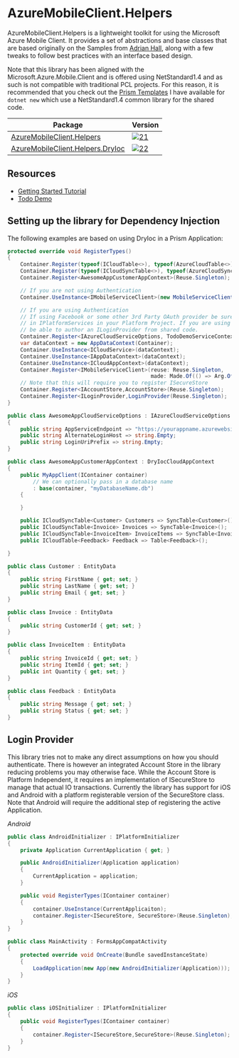 # AzureMobileClient.Helpers

AzureMobileClient.Helpers is a lightweight toolkit for using the Microsoft Azure Mobile Client. It provides a set of abstractions and base classes that are based originally on the Samples from [Adrian Hall](https://adrianhall.github.io/develop-mobile-apps-with-csharp-and-azure/), along with a few tweaks to follow best practices with an interface based design.

Note that this library has been aligned with the Microsoft.Azure.Mobile.Client and is offered using NetStandard1.4 and as such is not compatible with traditional PCL projects. For this reason, it is recommended that you check out the [Prism Templates](https://github.com/dansiegel/Prism-Templates) I have available for `dotnet new` which use a NetStandard1.4 common library for the shared code.

| Package | Version |
|---------|---------|
| [AzureMobileClient.Helpers][11] | [![21]][11] |
| [AzureMobileClient.Helpers.DryIoc][12] | [![22]][12] |

## Resources

- [Getting Started Tutorial](https://dansiegel.net/post/2017/05/23/azure-mobile-client-helpers)
- [Todo Demo](https://github.com/dansiegel/TodoDemo)

## Setting up the library for Dependency Injection

The following examples are based on using DryIoc in a Prism Application:

```cs
protected override void RegisterTypes()
{
    Container.Register(typeof(ICloudTable<>), typeof(AzureCloudTable<>);
    Container.Register(typeof(ICloudSyncTable<>), typeof(AzureCloudSyncTable<>));
    Container.Register<AwesomeAppCustomerAppContext>(Reuse.Singleton);

    // If you are not using Authentication
    Container.UseInstance<IMobileServiceClient>(new MobileServiceClient(AppConstants.AppServiceEndpoint));

    // If you are using Authentication
    // If using Facebook or some other 3rd Party OAuth provider be sure to register ILoginProvider
    // in IPlatformServices in your Platform Project. If you are using a custom auth provider, you may
    // be able to author an ILoginProvider from shared code.
    Container.Register<IAzureCloudServiceOptions, TodoDemoServiceContextOptions>(Reuse.Singleton);
    var dataContext = new AppDataContext(Container);
    Container.UseInstance<ICloudService>(dataContext);
    Container.UseInstance<IAppDataContext>(dataContext);
    Container.UseInstance<ICloudAppContext>(dataContext);
    Container.Register<IMobileServiceClient>(reuse: Reuse.Singleton,
                                             made: Made.Of(() => Arg.Of<ICloudService>().Client));
    // Note that this will require you to register ISecureStore
    Container.Register<IAccountStore,AccountStore>(Reuse.Singleton);
    Container.Register<ILoginProvider,LoginProvider(Reuse.Singleton);
}
```

```cs
public class AwesomeAppCloudServiceOptions : IAzureCloudServiceOptions
{
    public string AppServiceEndpoint => "https://yourappname.azurewebsites.net";
    public string AlternateLoginHost => string.Empty;
    public string LoginUriPrefix => string.Empty;
}

public class AwesomeAppCustomerAppContext : DryIocCloudAppContext
{
    public MyAppClient(IContainer container)
        // We can optionally pass in a database name
        : base(container, "myDatabaseName.db")
    {

    }

    public ICloudSyncTable<Customer> Customers => SyncTable<Customer>();
    public ICloudSyncTable<Invoice> Invoices => SyncTable<Invoice>();
    public ICloudSyncTable<InvoiceItem> InvoiceItems => SyncTable<InvoiceItem>();
    public ICloudTable<Feedback> Feedback => Table<Feedback>();

}

public class Customer : EntityData
{
    public string FirstName { get; set; }
    public string LastName { get; set; }
    public string Email { get; set; }
}

public class Invoice : EntityData
{
    public string CustomerId { get; set; }
}

public class InvoiceItem : EntityData
{
    public string InvoiceId { get; set; }
    public string ItemId { get; set; }
    public int Quantity { get; set; }
}

public class Feedback : EntityData
{
    public string Message { get; set; }
    public string Status { get; set; }
}
```

## Login Provider

This library tries not to make any direct assumptions on how you should authenticate. There is however an integrated Account Store in the library reducing problems you may otherwise face. While the Account Store is Platform Independent, it requires an implementation of ISecureStore to manage that actual IO transactions. Currently the library has support for iOS and Android with a platform registerable version of the SecureStore class. Note that Android will require the additional step of registering the active Application. 

*Android*

```cs
public class AndroidInitializer : IPlatformInitializer
{
    private Application CurrentApplication { get; }

    public AndroidInitializer(Application application)
    {
        CurrentApplication = application;
    }

    public void RegisterTypes(IContainer container)
    {
        container.UseInstance(CurrentApplicaiton);
        container.Register<ISecureStore, SecureStore>(Reuse.Singleton);
    }
}

public class MainActivity : FormsAppCompatActivity
{
    protected override void OnCreate(Bundle savedInstanceState)
    {
        LoadApplication(new App(new AndroidInitializer(Application)));
    }
}
```

*iOS*

```cs
public class iOSInitializer : IPlatformInitializer
{
    public void RegisterTypes(IContainer container)
    {
        container.Register<ISecureStore,SecureStore>(Reuse.Singleton);
    }
}
```


[11]: https://www.nuget.org/packages/AzureMobileClient.Helpers
[12]: https://www.nuget.org/packages/AzureMobileClient.Helpers.DryIoc

[21]: https://img.shields.io/nuget/vpre/AzureMobileClient.Helpers.svg
[22]: https://img.shields.io/nuget/vpre/AzureMobileClient.Helpers.DryIoc.svg